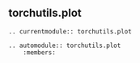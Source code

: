 ## torchutils.plot

```{eval-rst}
.. currentmodule:: torchutils.plot

.. automodule:: torchutils.plot
    :members:
```
